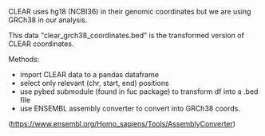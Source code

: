 CLEAR uses hg18 (NCBI36) in their genomic coordinates but we are using GRCh38 in our analysis. 

This data "clear_grch38_coordinates.bed" is the transformed version of CLEAR coordinates.

Methods:

- import CLEAR data to a pandas dataframe
- select only relevant (chr, start, end) positions
- use pybed submodule (found in fuc package) to transform df into a .bed file
- use ENSEMBL assembly converter to convert into GRCh38 coords.

(https://www.ensembl.org/Homo_sapiens/Tools/AssemblyConverter)